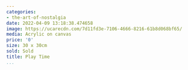 ```yaml
---
categories:
- the-art-of-nostalgia
date: 2022-04-09 13:18:38.474658
image: https://ucarecdn.com/7d11fd3e-7106-4666-8216-61b8d068bf65/
media: Acrylic on canvas
price: '0'
size: 30 x 30cm
sold: Sold
title: Play Time
...
```

